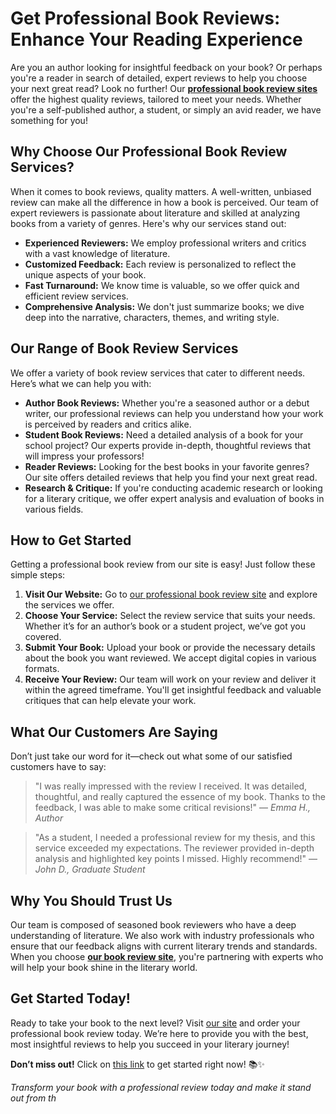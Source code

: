 # Get Professional Book Reviews: Enhance Your Reading Experience

Are you an author looking for insightful feedback on your book? Or perhaps you're a reader in search of detailed, expert reviews to help you choose your next great read? Look no further! Our **[professional book review sites](https://tinyurl.com/topessay?keyword=professional+book+review+sites)** offer the highest quality reviews, tailored to meet your needs. Whether you're a self-published author, a student, or simply an avid reader, we have something for you!

## Why Choose Our Professional Book Review Services?

When it comes to book reviews, quality matters. A well-written, unbiased review can make all the difference in how a book is perceived. Our team of expert reviewers is passionate about literature and skilled at analyzing books from a variety of genres. Here's why our services stand out:

- **Experienced Reviewers:** We employ professional writers and critics with a vast knowledge of literature.
- **Customized Feedback:** Each review is personalized to reflect the unique aspects of your book.
- **Fast Turnaround:** We know time is valuable, so we offer quick and efficient review services.
- **Comprehensive Analysis:** We don't just summarize books; we dive deep into the narrative, characters, themes, and writing style.

## Our Range of Book Review Services

We offer a variety of book review services that cater to different needs. Here’s what we can help you with:

- **Author Book Reviews:** Whether you're a seasoned author or a debut writer, our professional reviews can help you understand how your work is perceived by readers and critics alike.
- **Student Book Reviews:** Need a detailed analysis of a book for your school project? Our experts provide in-depth, thoughtful reviews that will impress your professors!
- **Reader Reviews:** Looking for the best books in your favorite genres? Our site offers detailed reviews that help you find your next great read.
- **Research & Critique:** If you're conducting academic research or looking for a literary critique, we offer expert analysis and evaluation of books in various fields.

## How to Get Started

Getting a professional book review from our site is easy! Just follow these simple steps:

1. **Visit Our Website:** Go to [our professional book review site](https://tinyurl.com/topessay?keyword=professional+book+review+sites) and explore the services we offer.
2. **Choose Your Service:** Select the review service that suits your needs. Whether it’s for an author’s book or a student project, we’ve got you covered.
3. **Submit Your Book:** Upload your book or provide the necessary details about the book you want reviewed. We accept digital copies in various formats.
4. **Receive Your Review:** Our team will work on your review and deliver it within the agreed timeframe. You'll get insightful feedback and valuable critiques that can help elevate your work.

## What Our Customers Are Saying

Don’t just take our word for it—check out what some of our satisfied customers have to say:

> "I was really impressed with the review I received. It was detailed, thoughtful, and really captured the essence of my book. Thanks to the feedback, I was able to make some critical revisions!" — _Emma H., Author_

> "As a student, I needed a professional review for my thesis, and this service exceeded my expectations. The reviewer provided in-depth analysis and highlighted key points I missed. Highly recommend!" — _John D., Graduate Student_

## Why You Should Trust Us

Our team is composed of seasoned book reviewers who have a deep understanding of literature. We also work with industry professionals who ensure that our feedback aligns with current literary trends and standards. When you choose **[our book review site](https://tinyurl.com/topessay?keyword=professional+book+review+sites)**, you're partnering with experts who will help your book shine in the literary world.

## Get Started Today!

Ready to take your book to the next level? Visit [our site](https://tinyurl.com/topessay?keyword=professional+book+review+sites) and order your professional book review today. We’re here to provide you with the best, most insightful reviews to help you succeed in your literary journey!

**Don’t miss out!** Click on [this link](https://tinyurl.com/topessay?keyword=professional+book+review+sites) to get started right now! 📚✨

_Transform your book with a professional review today and make it stand out from th_
